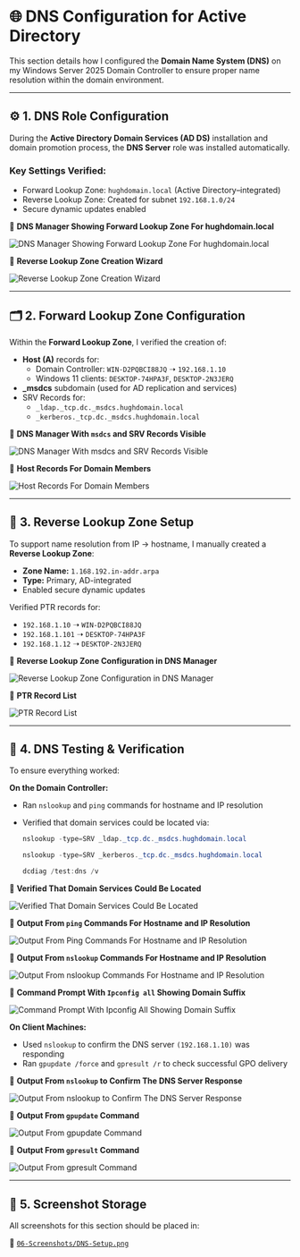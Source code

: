 # 🌐 DNS Configuration for Active Directory

This section details how I configured the **Domain Name System (DNS)** on my Windows Server 2025 Domain Controller to ensure proper name resolution within the domain environment.

---

## ⚙️ 1. DNS Role Configuration

During the **Active Directory Domain Services (AD DS)** installation and domain promotion process, the **DNS Server** role was installed automatically.

### Key Settings Verified:
- Forward Lookup Zone: `hughdomain.local` (Active Directory–integrated)
- Reverse Lookup Zone: Created for subnet `192.168.1.0/24`
- Secure dynamic updates enabled

📸 **DNS Manager Showing Forward Lookup Zone For hughdomain.local**

![DNS Manager Showing Forward Lookup Zone For hughdomain.local](https://github.com/user-attachments/assets/49da0768-4f2f-4e93-89a0-7497c99bec09)

📸 **Reverse Lookup Zone Creation Wizard**

![Reverse Lookup Zone Creation Wizard](https://github.com/user-attachments/assets/10ebd273-c1a7-4e61-8323-b29e8f0225b2)

---

## 🗂️ 2. Forward Lookup Zone Configuration

Within the **Forward Lookup Zone**, I verified the creation of:

- **Host (A)** records for:
  - Domain Controller: `WIN-D2PQBCI88JQ` ➝ `192.168.1.10`
  - Windows 11 clients: `DESKTOP-74HPA3F`, `DESKTOP-2N3JERQ`
- **_msdcs** subdomain (used for AD replication and services)
- SRV Records for:
  - `_ldap._tcp.dc._msdcs.hughdomain.local`
  - `_kerberos._tcp.dc._msdcs.hughdomain.local`

📸 **DNS Manager With `msdcs` and SRV Records Visible**

![DNS Manager With msdcs and SRV Records Visible](https://github.com/user-attachments/assets/6bdf6414-3673-4d76-91bb-3635bb6687bc)

📸 **Host Records For Domain Members**

![Host Records For Domain Members](https://github.com/user-attachments/assets/799d22f0-446d-4598-810b-0c1c1d01e820)

---

## 🔄 3. Reverse Lookup Zone Setup

To support name resolution from IP → hostname, I manually created a **Reverse Lookup Zone**:

- **Zone Name:** `1.168.192.in-addr.arpa`
- **Type:** Primary, AD-integrated
- Enabled secure dynamic updates

Verified PTR records for:
- `192.168.1.10` ➝ `WIN-D2PQBCI88JQ`
- `192.168.1.101` ➝ `DESKTOP-74HPA3F`
- `192.168.1.12` ➝ `DESKTOP-2N3JERQ`

📸 **Reverse Lookup Zone Configuration in DNS Manager**

![Reverse Lookup Zone Configuration in DNS Manager](https://github.com/user-attachments/assets/60a91dd9-dff6-43f8-9377-c609b3e6f845)

📸 **PTR Record List**

![PTR Record List](https://github.com/user-attachments/assets/e4d77d55-e09a-4fcf-a2cf-062d0f4be1e1)

---

## 🧪 4. DNS Testing & Verification

To ensure everything worked:

**On the Domain Controller:**
- Ran `nslookup` and `ping` commands for hostname and IP resolution  
- Verified that domain services could be located via:

  ```powershell
  nslookup -type=SRV _ldap._tcp.dc._msdcs.hughdomain.local
  ```

    ```powershell
  nslookup -type=SRV _kerberos._tcp.dc._msdcs.hughdomain.local
  ```

    ```powershell
  dcdiag /test:dns /v
  ```
  
📸 **Verified That Domain Services Could Be Located**

![Verified That Domain Services Could Be Located](https://github.com/user-attachments/assets/d1886a50-33e2-4383-a1cc-c511cfecae4a)

📸 **Output From `ping` Commands For Hostname and IP Resolution**

![Output From Ping Commands For Hostname and IP Resolution](https://github.com/user-attachments/assets/4399c704-b426-4fd2-a349-3532c22f2d9d)

📸 **Output From `nslookup` Commands For Hostname and IP Resolution**

![Output From `nslookup` Commands For Hostname and IP Resolution](https://github.com/user-attachments/assets/d166a456-0d28-4956-adc6-3c537ed42c6e)

📸 **Command Prompt With `Ipconfig all` Showing Domain Suffix**

![Command Prompt With Ipconfig All Showing Domain Suffix](https://github.com/user-attachments/assets/d65ecde3-ce87-4e26-ad71-4946ab0d98c0)

**On Client Machines:**
- Used `nslookup` to confirm the DNS server `(192.168.1.10)` was responding
- Ran `gpupdate /force` and `gpresult /r` to check successful GPO delivery

📸 **Output From `nslookup` to Confirm The DNS Server Response**

![Output From `nslookup` to Confirm The DNS Server Response](https://github.com/user-attachments/assets/05855f94-6b9f-4bd7-a129-b205c8993f35)

📸 **Output From `gpupdate` Command**

![Output From `gpupdate` Command](https://github.com/user-attachments/assets/284e084a-7b85-455d-abbf-9117d30b444f)

📸 **Output From `gpresult` Command**

![Output From `gpresult` Command](https://github.com/user-attachments/assets/310ebd8a-498f-4426-bd5a-96ef72c4823c)

---

## 📁 5. Screenshot Storage

All screenshots for this section should be placed in:

  📂 [`06-Screenshots/DNS-Setup.png`](https://github.com/Hugh-Kumbi/Hugh-Kumbi-Active-Directory-Lab/blob/main/06-Screenshots/V.%20DNS-Setup/README.md)
